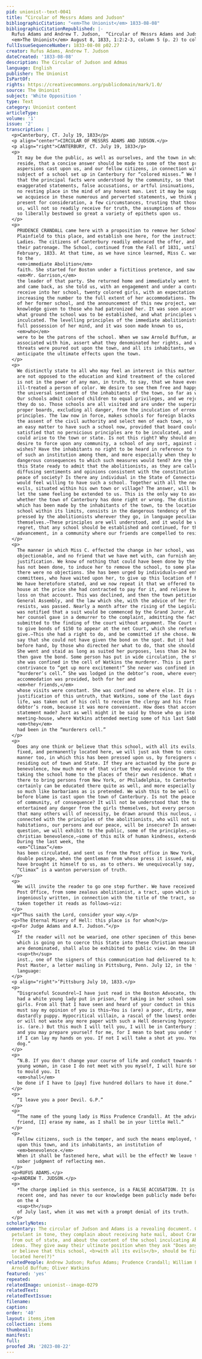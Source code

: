 ```yaml
---
pid: unionist--text-0041
title: “Circular of Messrs Adams and Judson"
bibliographicCitation: "<em>The Unionist</em> 1833-08-08"
bibliographicCitationRepublished: |-
  Rufus Adams and Andrew T. Judson,  “Circular of Messrs Adams and Judson"
  <em>The Unionist</em> August 8, 1833, 1:2:2-3, column 5 (p. 2) to column 1 (p. 3)
fullIssueSequenceNumber: 1833-08-08 p02.27
creator: Rufus Adams, Andrew T. Judson
dateCreated: '1833-08-08'
description: The Circular of Judson and Admas
language: English
publisher: The Unionist
IsPartOf: 
rights: https://creativecommons.org/publicdomain/mark/1.0/
source: The Unionist
subject: 'White Opposition '
type: Text
category: Unionist content
articleType: 
volume: '1'
issue: '2'
transcription: |
  <p>Canterbury, CT. July 19, 1833</p>
  <p align="center">CIRCULAR OF MESSRS ADAMS AND JUDSON.</p>
  <p align="right">CANTERBURY, CT. July 19, 1833</p>
  <p>
    It may be due the public, as well as ourselves, and the town in which we
    reside, that a concise answer should be made to some of the most prominent
    aspersions cast upon us, and our fellow citizens, in connection with the
    subject of a school set up in Canterbury for “colored misses.” We had supposed
    that the principal facts were understood by the community, so that any
    exaggerated statements, false accusations, or artful insinuations, would find
    no resting place in the mind of any honest man. Lest it may be supposed that
    we acquiesce in these numerous and perverted statements, we think proper to
    present for consideration, a few circumstances, trusting that those who know
    us, will not so readily receive for truth, the assumptions of those who have
    so liberally bestowed so great a variety of epithets upon us.
  </p>
  <p>
    PRUDENCE CRANDALL came here with a proposition to remove her School from
    Plainfield to this place, and establish one here, for the instruction of Young
    Ladies. The citizens of Canterbury readily embraced the offer, and gave her
    their patronage. The School, continued from the Fall of 1831, until January or
    February, 1833. At that time, as we have since learned, Miss C. was proselyted
    to the
    <em>immediate Abolition</em>
    faith. She started for Boston under a fictitious pretence, and saw
    <em>Mr. Garrison,</em>
    the leader of that party. She returned home and immediately went to New York
    and came back, as she told us, with an engagement and under a contract, to
    receive into her school, twenty colored girls, with an expectation of
    increasing the number to the full extent of her accommodations. The dismission
    of her former school, and the announcement of this new project, was the first
    knowledge given to those who had patronized her. It was soon ascertained upon
    what ground the school was to be established, and what principles were to be
    inculcated. The levelling principles of the immediate abolitionists, had taken
    full possession of her mind, and it was soon made known to us,
    <em>who</em>
    were to be the patrons of the school. When we saw Arnold Buffum, and others
    associated with him, assert what they denominated her rights, and when their
    threats were poured out upon the town, and all its inhabitants, we could
    anticipate the ultimate effects upon the town.
  </p>
  <p>
    We distinctly state to all who may feel an interest in this matter, that we
    are not opposed to the education and kind treatment of the colored people. It
    is not in the power of any man, in truth, to say, that we have ever
    ill-treated a person of color. We desire to see them free and happy. This is
    the universal sentiment of the inhabitants of the town, so far as we know it.
    Our schools admit colored children to equal privileges, and we rejoice that
    they do so. Those schools are all visited and are under the superintendence of
    proper boards, excluding all danger, from the inculcation of erroneous
    principles. The law now in force, makes schools for foreign blacks subject to
    the assent of the civil authority and select men of each town, so that it is
    an easy matter to have such a school now, provided that board could be
    satisfied that no pernicious principles are to be inculcated, and no danger
    could arise to the town or state. Is not this right? Why should any person
    desire to force upon any community, a school of any sort, against all their
    wishes? Have the inhabitants no right to be heard in reference to the location
    of such an institution among them, and more especially when they know the
    dangerous consequences to which such measures would tend? Are the people of
    this State ready to admit that the abolitionists, as they are called, are
    diffusing sentiments and opinions consistent with the constitution and the
    peace of society? Is there any individual in the State of Connecticut, who
    would feel willing to have such a school. Together with all the necessary
    evils, situated within his own town or village? The answer, will be, no. Then
    let the same feeling be extended to us. This is the only way to ascertain
    whether the town of Canterbury has done right or wrong. The distinct objection
    which has been made by the inhabitants of the town, to the location of this
    school within its limits, consists in the dangerous tendency of the principles
    pressed by the abolitionists wherever they go, in language peculiar to
    themselves.—These principles are well understood, and it would be with deep
    regret, that any school should be established and continued, for their
    advancement, in a community where our friends are compelled to reside.*
  </p>
  <p>
    The manner in which Miss C. effected the change in her school, was very
    objectionable, and no friend that we have met with, can furnish any
    justification. We know of nothing that could have been done by the town, that
    has not been done, to induce her to remove the school, to some place where
    there were no objections. She has been urged by individuals—and entreated by
    committees, who have waited upon her, to give up this location of her school.
    We have heretofore stated, and we now repeat it that we offered to take the
    house at the price she had contracted to pay for it, and relieve her from any
    loss on that account. This was declined, and then the town petitioned the
    General Assembly, and the law which she, with the advice of her friends, now
    resists, was passed. Nearly a month after the rising of the Legislature, she
    was notified that a suit would be commenced by the Grand Juror. At the trial,
    her counsel gave in a demurrer to the complaint, admitting the facts true, and
    submitted to the finding of the court without argument. The Court required her
    to give bonds of $150 to appear at the net Court, which she refused to
    give.—This she had a right to do, and be committed if she chose. No one will
    say that she could not have given the bond on the spot. But it had been agreed
    before hand, by those who directed her what to do, that she should go to jail.
    She went and staid as long as suited her purposes, less than 24 hours, and
    then gave the bond. Some person has put in wide circulation, the story that
    she was confined in the cell of Watkins the murderer. This is part of the same
    contrivance to “get up more excitement!” She never was confined in the
    “murderer’s cell.” She was lodged in the debtor’s room, where every
    accommodation was provided, both for her and
    <em>her friends,</em>
    whose visits were constant. She was confined no where else. It is said in
    justification of this untruth, that Watkins, some of the last days of his
    life, was taken out of his cell to receive the clergy and his friends, in the
    debtor’s room, because it was more convenient. How does that accord with the
    statement made? Just as well might it be said by those who go into the
    meeting-house, where Watkins attended meeting some of his last Sabbaths, that
    <em>they</em>
    had been in the “murderers cell.”
  </p>
  <p>
    Does any one think or believe that this school, with all its evils, should be
    fixed, and permanently located here, we will just ask them to consider the
    manner too, in which this has been pressed upon us, by foreigners or persons
    residing out of town and State. If they are actuated by the pure principles of
    benevolence, how much more of that virtue they would evince to the world, by
    taking the school home to the places of their own residence. What necessity is
    there to bring persons from New York, or Philadelphia, to Canterbury? They
    certainly can be educated there quite as well, and more especially if we are
    so much like barbarians as is pretended. We wish this to be well considered,
    before blame is cast upon the town of Canterbury. Is not the peace and safety
    of community, of consequence? It will not be understood that the town ever
    entertained any danger from the girls themselves, but every person must know
    that many others will of necessity, be drawn around this nucleus, and
    connected with the principles of the abolitionists, who will not say that our
    habitations, our persons and our peace, will be insecure? In answer to this
    question, we will exhibit to the public, some of the principles,—some of this
    christian benevolence,—some of this milk of human kindness, extended to us.
    During the last week, the
    <em>“Climax”</em>
    has been circulated, and sent us from the Post office in New York, marked with
    double postage, when the gentleman from whose press it issued, might as well
    have brought it himself to us, as to others. We unequivocally say, the
    ”Climax” is a wanton perversion of truth.
  </p>
  <p>
    We will invite the reader to go one step further. We have received through the
    Post Office, from some zealous abolitionist, a tract, upon which is
    ingeniously written, in connection with the title of the tract, so that when
    taken together it reads as follows—viz:
  </p>
  <p>“Thus saith the Lord, consider your way.</p>
  <p>The Eternal Misery of Hell: this place is for whom?</p>
  <p>For Judge Adams and A.T. Judson.”</p>
  <p>
    If the reader will not be wearied, one other specimen of this benevolent work,
    which is going on to coerce this State into these Christian measures, as they
    are denominated, shall also be exhibited to public view. On the 18
    <sup>th</sup>
    inst., one of the signers of this communication had delivered to him by the
    Post Master, a letter mailing in Pittsburg, Penn. July 12, in the following
    language:
  </p>
  <p align="right">‘Pittsburg July 10, 1833.</p>
  <p>
    “Disgraceful Scoundrel—I have just read in the Boston Advocate, that you have
    had a white young lady put in prison, for taking in her school some colored
    girls. From all that I have seen and heard of your conduct in this matter, I
    must say my opinion of you is this—You is (are) a poor, dirty, mean, pitiful,
    dastardly puppy. Hypocritical villain, a rascal of the lowest order. I cannot
    or will not waste any more paper with such a Hell deserving hypocrite as you
    is. (are.) But this much I will tell you, I will be in Canterbury in 3 weeks,
    and you may prepare yourself for me, for I mean to beat you under the earth,
    if I can lay my hands on you. If not I will take a shot at you. You poor dead
    dog.”
  </p>
  <p>
    “N.B. If you don't change your course of life and conduct towards that good
    young woman, in case I do not meet with you myself, I will hire some Irishman
    to mould you. It
    <em>shall</em>
    be done if I have to [pay] five hundred dollars to have it done.”
  </p>
  <p>
    “I leave you a poor Devil. G.P.”
  </p>
  <p>
    “The name of the young lady is Miss Prudence Crandall. At the advice of a
    friend, [I] erase my name, as I shall be in your little Hell.”
  </p>
  <p>
    Fellow citizens, such is the temper, and such the means employed, to fasten
    upon this town, and its inhabitants, an institution of
    <em>benevolence.</em>
    When it shall be fastened here, what will be the effect? We leave them to the
    sober judgment of reflecting men.
  </p>
  <p>RUFUS ADAMS.</p>
  <p>ANDREW T. JUDSON.</p>
  <p>
    *The charge implied in this sentence, is a FALSE ACCUSATION. It is also a
    recent one, and has never to our knowledge been publicly made before, except
    on the 4
    <sup>th</sup>
    of July last, when it was met with a prompt denial of its truth.
  </p>
scholarlyNotes: 
commentary: The circular of Judson and Adams is a revealing document. Outraged and
  petulant in tone, they complain about receiving hate mail, about Crandall's support
  from out of state, and about the content of the school inculcating Abolitionist
  ideas. They give away their ultimate position when they ask "Does any one think
  or believe that this school, <b>with all its evils</b>, should be fixed, and permanently
  located here(?)"
relatedPeople: Andrew Judson; Rufus Adams; Prudence Crandall; William Lloyd Garrison;
  Arnold Buffum; Oliver Watkins
featured: 'yes'
repeated: 
relatedImage: unionist--image-0279
relatedText: 
relatedTextIssue: 
filename: 
caption: 
order: '40'
layout: items_item
collection: items
thumbnail: 
manifest: 
full: 
proofed JR: '2023-08-22'
---
```

